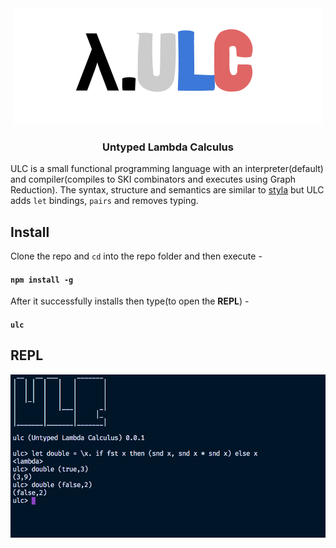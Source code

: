 <div align="center">
<img src="./static/ulc.png" />
<h3>Untyped Lambda Calculus</h3>
</div>

ULC is a small functional programming language with an interpreter(default) and compiler(compiles to SKI combinators and executes using Graph Reduction). The syntax, structure and semantics are similar to [styla](https://github.com/archanpatkar/styla) but ULC adds `let` bindings, `pairs` and removes typing.

## Install
Clone the repo and `cd` into the repo folder and then execute -
#### `npm install -g`
After it successfully installs then type(to open the **REPL**) -
#### `ulc`

## REPL

<img src="./static/repl.png" />
